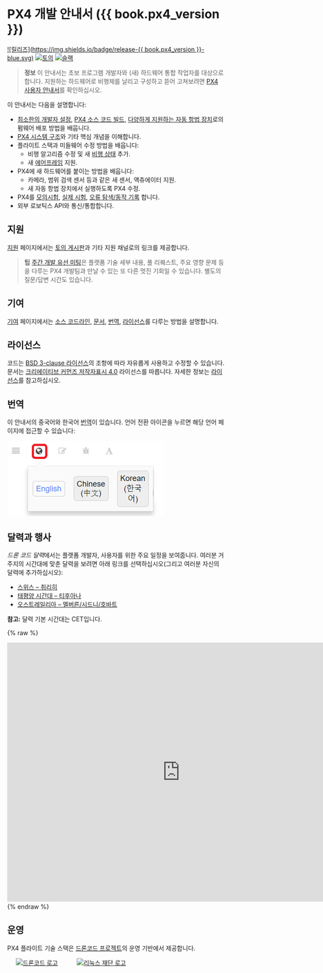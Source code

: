# PX4 개발 안내서 ({{ book.px4_version }})

[![릴리즈](https://img.shields.io/badge/release-{{ book.px4_version }}-blue.svg)](https://github.com/PX4/PX4-Autopilot/releases) [![토의](https://img.shields.io/badge/discuss-px4-ff69b4.svg)](http://discuss.px4.io/) [![슬랙](https://px4-slack.herokuapp.com/badge.svg)](http://slack.px4.io)

> **정보** 이 안내서는 초보 프로그램 개발자와 (새) 하드웨어 통합 작업자를 대상으로 합니다. 지원하는 하드웨어로 비행체를 날리고 구성하고 뜯어 고쳐보려면 [PX4 사용자 안내서](https://docs.px4.io/master/en/)를 확인하십시오.

이 안내서는 다음을 설명합니다:

* [최소한의 개발자 설정](setup/config_initial.md), [PX4 소스 코드 빌드](setup/building_px4.md), [다양하게 지원하는 자동 항법 장치](https://docs.px4.io/master/en/flight_controller/)로의 펌웨어 배포 방법을 배웁니다.
* [PX4 시스템 구조](concept/architecture.md)와 기타 핵심 개념을 이해합니다.
* 플라이트 스택과 미들웨어 수정 방법을 배웁니다:
  - 비행 알고리즘 수정 및 새 [비행 상태](concept/flight_modes.md) 추가.
  - 새 [에어프레임](airframes/README.md) 지원.
* PX4에 새 하드웨어를 붙이는 방법을 배웁니다:
  - 카메라, 범위 검색 센서 등과 같은 새 센서, 액츄에이터 지원.
  - 새 자동 항법 장치에서 실행하도록 PX4 수정.
* PX4를 [모의시험](simulation/README.md), [실제 시험](test_and_ci/README.md), [오류 탐색/동작 기록](debug/README.md) 합니다.
* 외부 로보틱스 API와 통신/통합합니다.


## 지원

[지원](contribute/support.md) 페이지에서는 [토의 게시판](http://discuss.px4.io/)과 기타 지원 채널로의 링크를 제공합니다.

> **팁** [주간 개발 유선 미팅](contribute/dev_call.md)은 플랫폼 기술 세부 내용, 풀 리퀘스트, 주요 영향 문제 등을 다루는 PX4 개발팀과 만날 수 있는 또 다른 멋진 기회일 수 있습니다. 별도의 질문/답변 시간도 있습니다.

## 기여

[기여](contribute/README.md) 페이지에서는 [소스 코드라인](contribute/code.md), [문서](contribute/docs.md), [번역](contribute/translation.md), [라이선스](contribute/licenses.md)를 다루는 방법을 설명합니다.


## 라이선스

코드는 [BSD 3-clause 라이선스](https://opensource.org/licenses/BSD-3-Clause)의 조항에 따라 자유롭게 사용하고 수정할 수 있습니다. 문서는 [크리에이티브 커먼즈 저작자표시 4.0](https://creativecommons.org/licenses/by/4.0/) 라이선스를 따릅니다. 자세한 정보는 [라이선스](contribute/licenses.md)를 참고하십시오.

## 번역

이 안내서의 중국어와 한국어 [번역](contribute/docs.md#translation)이 있습니다. 언어 전환 아이콘을 누르면 해당 언어 페이지에 접근할 수 있습니다:

![Gitbook 언어 선택](../assets/gitbook/gitbook_language_selector.png)

<a id="calendar"></a>

## 달력과 행사

*드론 코드 달력*에서는 플랫폼 개발자, 사용자를 위한 주요 일정을 보여줍니다. 여러분 거주지의 시간대에 맞춘 달력을 보려면 아래 링크를 선택하십시오(그리고 여러분 자신의 달력에 추가하십시오):
* [스위스 – 취리히](https://calendar.google.com/calendar/embed?src=linuxfoundation.org_g21tvam24m7pm7jhev01bvlqh8%40group.calendar.google.com&ctz=Europe%2FZurich)
* [태평양 시간대 – 티후아나](https://calendar.google.com/calendar/embed?src=linuxfoundation.org_g21tvam24m7pm7jhev01bvlqh8%40group.calendar.google.com&ctz=America%2FTijuana)
* [오스트레일리아 – 멜버른/시드니/호바트](https://calendar.google.com/calendar/embed?src=linuxfoundation.org_g21tvam24m7pm7jhev01bvlqh8%40group.calendar.google.com&ctz=Australia%2FSydney)

**참고:** 달력 기본 시간대는 CET입니다.


{% raw %}
<iframe src="https://calendar.google.com/calendar/embed?title=Dronecode%20Calendar&amp;mode=WEEK&amp;height=600&amp;wkst=1&amp;bgcolor=%23FFFFFF&amp;src=linuxfoundation.org_g21tvam24m7pm7jhev01bvlqh8%40group.calendar.google.com&amp;color=%23691426&amp;ctz=Europe%2FZurich" style="border-width:0" width="800" height="600" frameborder="0" scrolling="no" mark="crwd-mark"></iframe>
{% endraw %}


## 운영

PX4 플라이트 기술 스택은 [드론코드 프로젝트](https://www.dronecode.org/)의 운영 기반에서 제공합니다.

<a href="https://www.dronecode.org/" style="padding:20px" ><img src="https://mavlink.io/assets/site/logo_dronecode.png" alt="드론코드 로고" width="110px"/></a>
<a href="https://www.linuxfoundation.org/projects" style="padding:20px;"><img src="https://mavlink.io/assets/site/logo_linux_foundation.png" alt="리눅스 재단 로고" width="80px" /></a>
<div style="padding:10px">&nbsp;</div>
